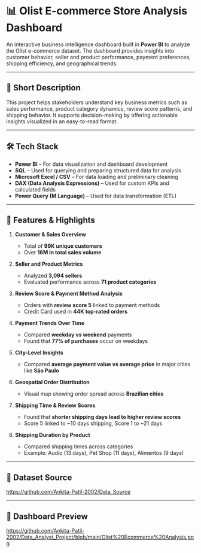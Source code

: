 # 📊 Olist E-commerce Store Analysis Dashboard

An interactive business intelligence dashboard built in **Power BI** to analyze the Olist e-commerce dataset. The dashboard provides insights into customer behavior, seller and product performance, payment preferences, shipping efficiency, and geographical trends.

---

## 📝 Short Description

This project helps stakeholders understand key business metrics such as sales performance, product category dynamics, review score patterns, and shipping behavior. It supports decision-making by offering actionable insights visualized in an easy-to-read format.

---

## 🛠️ Tech Stack

- **Power BI** – For data visualization and dashboard development  
- **SQL** – Used for querying and preparing structured data for analysis  
- **Microsoft Excel / CSV** – For data loading and preliminary cleaning  
- **DAX (Data Analysis Expressions)** – Used for custom KPIs and calculated fields  
- **Power Query (M Language)** – Used for data transformation (ETL)

---

## 🌟 Features & Highlights

1. **Customer & Sales Overview**
   - Total of **99K unique customers**
   - Over **16M in total sales volume**

2. **Seller and Product Metrics**
   - Analyzed **3,094 sellers**
   - Evaluated performance across **71 product categories**

3. **Review Score & Payment Method Analysis**
   - Orders with **review score 5** linked to payment methods
   - Credit Card used in **44K top-rated orders**

4. **Payment Trends Over Time**
   - Compared **weekday vs weekend** payments
   - Found that **77% of purchases** occur on weekdays

5. **City-Level Insights**
   - Compared **average payment value vs average price** in major cities like **São Paulo**

6. **Geospatial Order Distribution**
   - Visual map showing order spread across **Brazilian cities**

7. **Shipping Time & Review Scores**
   - Found that **shorter shipping days lead to higher review scores**
   - Score 5 linked to ~10 days shipping, Score 1 to ~21 days

8. **Shipping Duration by Product**
   - Compared shipping times across categories
   - Example: Audio (13 days), Pet Shop (11 days), Alimentos (9 days)

---

## 📁 Dataset Source
https://github.com/Ankita-Patil-2002/Data_Source

---

## 📸 Dashboard Preview
https://github.com/Ankita-Patil-2002/Data_Analyst_Project/blob/main/Olist%20Ecommerce%20Analysis.png













